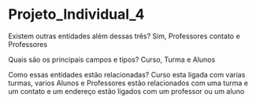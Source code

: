 # Projeto_Individual_4

Existem outras entidades além dessas três?
Sim, Professores contato e Professores

Quais são os principais campos e tipos?
Curso, Turma e Alunos

Como essas entidades estão relacionadas?
Curso esta ligada com varias turmas, varios Alunos e Professores estão relacionados com uma turma e um contato e um endereço estão ligados com um professor ou um aluno 
